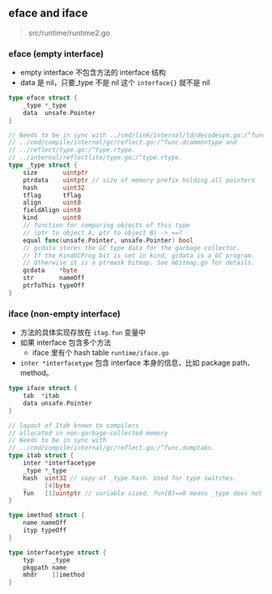 
## eface and iface

> src/runtime/runtime2.go

### eface (empty interface)
- empty interface 不包含方法的 interface 结构
- data 是 nil，只要_type 不是 nil 这个 `interface{}` 就不是 nil

```go
type eface struct {
	_type *_type
	data  unsafe.Pointer
}

// Needs to be in sync with ../cmd/link/internal/ld/decodesym.go:/^func.commonsize,
// ../cmd/compile/internal/gc/reflect.go:/^func.dcommontype and
// ../reflect/type.go:/^type.rtype.
// ../internal/reflectlite/type.go:/^type.rtype.
type _type struct {
	size       uintptr
	ptrdata    uintptr // size of memory prefix holding all pointers
	hash       uint32
	tflag      tflag
	align      uint8
	fieldAlign uint8
	kind       uint8
	// function for comparing objects of this type
	// (ptr to object A, ptr to object B) -> ==?
	equal func(unsafe.Pointer, unsafe.Pointer) bool
	// gcdata stores the GC type data for the garbage collector.
	// If the KindGCProg bit is set in kind, gcdata is a GC program.
	// Otherwise it is a ptrmask bitmap. See mbitmap.go for details.
	gcdata    *byte
	str       nameOff
	ptrToThis typeOff
}
```

### iface (non-empty interface)
- 方法的具体实现存放在 `itag.fun` 变量中
- 如果 interface 包含多个方法
    - iface 里有个 hash table `runtime/iface.go`
- `inter *interfacetype` 包含 interface 本身的信息，比如 package path、method。
```go
type iface struct {
	tab  *itab
	data unsafe.Pointer
}

// layout of Itab known to compilers
// allocated in non-garbage-collected memory
// Needs to be in sync with
// ../cmd/compile/internal/gc/reflect.go:/^func.dumptabs.
type itab struct {
	inter *interfacetype
	_type *_type
	hash  uint32 // copy of _type.hash. Used for type switches.
	_     [4]byte
	fun   [1]uintptr // variable sized. fun[0]==0 means _type does not implement inter.
}

type imethod struct {
	name nameOff
	ityp typeOff
}

type interfacetype struct {
	typ     _type
	pkgpath name
	mhdr    []imethod
}
```
